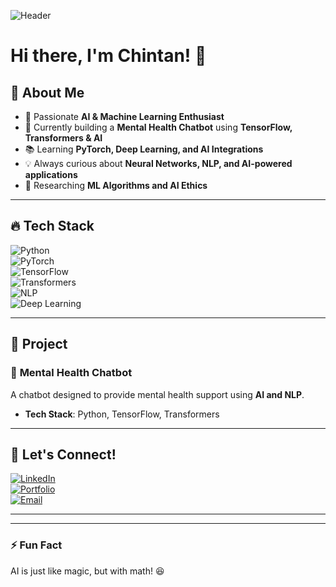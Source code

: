 ![Header](https://source.unsplash.com/1600x400/?technology,ai)

# Hi there, I'm Chintan! 👋

## 🚀 About Me

- 🤖 Passionate **AI & Machine Learning Enthusiast**
- 🧠 Currently building a **Mental Health Chatbot** using **TensorFlow, Transformers & AI**
- 📚 Learning **PyTorch, Deep Learning, and AI Integrations**
- 💡 Always curious about **Neural Networks, NLP, and AI-powered applications**
- 🔬 Researching **ML Algorithms and AI Ethics**

---

## 🔥 Tech Stack

![Python](https://img.shields.io/badge/-Python-3776AB?style=flat-square&logo=python&logoColor=white)  
![PyTorch](https://img.shields.io/badge/-PyTorch-EE4C2C?style=flat-square&logo=pytorch&logoColor=white)  
![TensorFlow](https://img.shields.io/badge/-TensorFlow-FF6F00?style=flat-square&logo=tensorflow&logoColor=white)  
![Transformers](https://img.shields.io/badge/-Transformers-764ABC?style=flat-square&logo=huggingface&logoColor=white)  
![NLP](https://img.shields.io/badge/-NLP-FF4081?style=flat-square&logo=ai&logoColor=white)  
![Deep Learning](https://img.shields.io/badge/-Deep_Learning-764ABC?style=flat-square&logo=deeplearning&logoColor=white)

---

## 💼 Project

### 🧠 **Mental Health Chatbot**
A chatbot designed to provide mental health support using **AI and NLP**.
- **Tech Stack**: Python, TensorFlow, Transformers


---

## 🤝 Let's Connect!

[![LinkedIn](https://img.shields.io/badge/-LinkedIn-0077B5?style=flat-square&logo=linkedin&logoColor=white)](https://www.linkedin.com/in/https://www.linkedin.com/in/chintan-chhajed-339b86294/)  
[![Portfolio](https://img.shields.io/badge/-Portfolio-black?style=flat-square&logo=web&logoColor=white)](#)  
[![Email](https://img.shields.io/badge/-Email-EA4335?style=flat-square&logo=gmail&logoColor=white)](mailto:chintanchhajed@gmail.com)

---



---

### ⚡ Fun Fact
AI is just like magic, but with math! 😆
